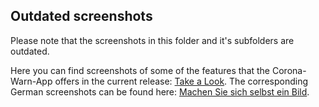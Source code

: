## Outdated screenshots

Please note that the screenshots in this folder and it's subfolders are outdated. 

Here you can find screenshots of some of the features that the Corona-Warn-App offers in the current release: [Take a Look](https://www.coronawarn.app/en/screenshots/). The corresponding German screenshots can be found here: [Machen Sie sich selbst ein Bild](https://www.coronawarn.app/de/screenshots/).
